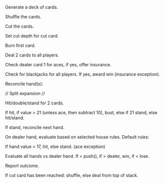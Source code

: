 Generate a deck of cards.

Shuffle the cards.

Cut the cards.

Set cut depth for cut card.

Burn first card.

Deal 2 cards to all players.

Check dealer card 1 for aces, if yes, offer insurance.

Check for blackjacks for all players. If yes, award win (insurance exception).

Reconcile hand(s):

// Split expansion //

Hit/double/stand for 2 cards.

If hit, if value > 21 (unless ace, then subtract 10), bust, else if 21 stand, else hit/stand.

If stand, reconcile next hand.

On dealer hand, evaluate based on selected house rules. Default rules:

If hand value < 17, hit, else stand. (ace exception)

Evaluate all hands vs dealer hand. If = push(), if > dealer, win, if < lose.

Report outcome.

If cut card has been reached: shuffle, else deal from top of stack.
